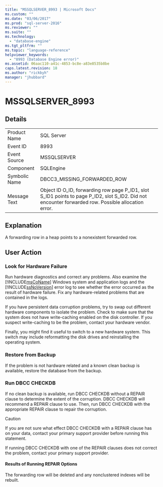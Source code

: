 ```yaml
---
title: "MSSQLSERVER_8993 | Microsoft Docs"
ms.custom: ""
ms.date: "03/06/2017"
ms.prod: "sql-server-2016"
ms.reviewer: ""
ms.suite: ""
ms.technology: 
  - "database-engine"
ms.tgt_pltfrm: ""
ms.topic: "language-reference"
helpviewer_keywords: 
  - "8993 (Database Engine error)"
ms.assetid: 06aac110-a41c-4853-bc8e-a83e8535b8be
caps.latest.revision: 18
ms.author: "rickbyh"
manager: "jhubbard"
---
```

# MSSQLSERVER_8993
  
## Details  
  
|||  
|-|-|  
|Product Name|SQL Server|  
|Event ID|8993|  
|Event Source|MSSQLSERVER|  
|Component|SQLEngine|  
|Symbolic Name|DBCC3_MISSING_FORWARDED_ROW|  
|Message Text|Object ID O_ID, forwarding row page P_ID1, slot S_ID1 points to page P_ID2, slot S_ID2. Did not encounter forwarded row. Possible allocation error.|  
  
## Explanation  
A forwarding row in a heap points to a nonexistent forwarded row.  
  
## User Action  
  
### Look for Hardware Failure  
Run hardware diagnostics and correct any problems. Also examine the [!INCLUDE[msCoName](../a9notintoc/includes/msconame-md.md)] Windows system and application logs and the [!INCLUDE[ssNoVersion](../a9notintoc/includes/ssnoversion-md.md)] error log to see whether the error occurred as the result of hardware failure. Fix any hardware-related problems that are contained in the logs.  
  
If you have persistent data corruption problems, try to swap out different hardware components to isolate the problem. Check to make sure that the system does not have write-caching enabled on the disk controller. If you suspect write-caching to be the problem, contact your hardware vendor.  
  
Finally, you might find it useful to switch to a new hardware system. This switch may include reformatting the disk drives and reinstalling the operating system.  
  
### Restore from Backup  
If the problem is not hardware related and a known clean backup is available, restore the database from the backup.  
  
### Run DBCC CHECKDB  
If no clean backup is available, run DBCC CHECKDB without a REPAIR clause to determine the extent of the corruption. DBCC CHECKDB will recommend a REPAIR clause to use. Then, run DBCC CHECKDB with the appropriate REPAIR clause to repair the corruption.  
  
> [!CAUTION]  
> If you are not sure what effect DBCC CHECKDB with a REPAIR clause has on your data, contact your primary support provider before running this statement.  
  
If running DBCC CHECKDB with one of the REPAIR clauses does not correct the problem, contact your primary support provider.  
  
#### Results of Running REPAIR Options  
The forwarding row will be deleted and any nonclustered indexes will be rebuilt.  
  
